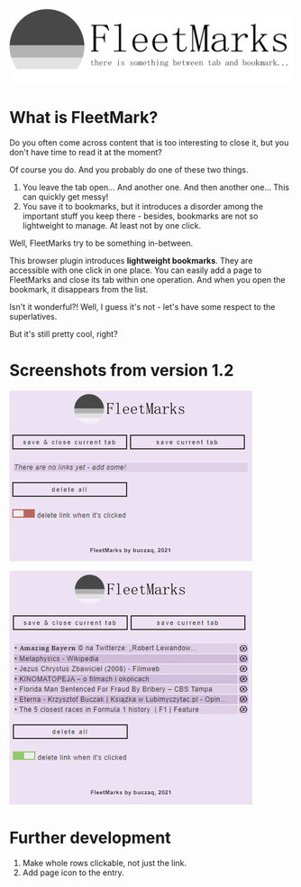 ![FleetMarks - there is something between tab and bookmark...](banner.png)

# What is FleetMark?

Do you often come across content that is too interesting to close it, but you don't have time to read it at the moment?

Of course you do. And you probably do one of these two things.

1. You leave the tab open... And another one. And then another one... This can quickly get messy!
2. You save it to bookmarks, but it introduces a disorder among the important stuff you keep there - besides, bookmarks are not so lightweight to manage. At least not by one click.

Well, FleetMarks try to be something in-between.

This browser plugin introduces **lightweight bookmarks**. They are accessible with one click in one place. You can easily add a page to FleetMarks and close its tab within one operation. And when you open the bookmark, it disappears from the list.

Isn't it wonderful?! Well, I guess it's not - let's have some respect to the superlatives.

But it's still pretty cool, right?

# Screenshots from version 1.2

![Screenshot from v1.2 - empty list of links](screenshots/ss_1_v_1_2.png)

![Screenshot from v1.2 - populated list of links](screenshots/ss_2_v_1_2.png)

# Further development

1. Make whole rows clickable, not just the link.
2. Add page icon to the entry.
